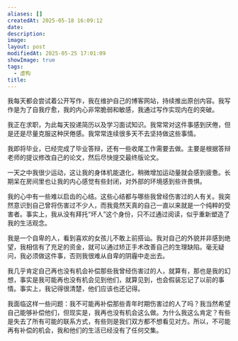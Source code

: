 ```yaml
---
aliases: []
createdAt: 2025-05-18 16:09:12
date: 
description: 
image: 
layout: post
modifiedAt: 2025-05-25 17:01:09
showImage: true
tags:
  - 虚构
title: 
---
```


我每天都会尝试着公开写作，我在维护自己的博客网站，持续推出原创内容。我写作是为了自我疗愈，我的内心非常脆弱和敏感，我通过写作实现内在的突破。

我正在求职，为此每天投递简历以及学习面试知识。我常常对这件事感到厌倦，但是还是尽量克服这种厌倦感。我常常连续很多天不去坚持做这些事情。

我即将毕业，已经完成了毕业答辩，还有一些收尾工作需要去做。主要是根据答辩老师的提议修改自己的论文，然后尽快提交最终版论文。

一天之中我很少运动，这让我的身体机能退化，稍微增加运动量就会感到疲惫。长期呆在房间里也让我的内心感觉有些封闭，对外部的环境感到些许畏惧。

我的心中有一些难以启齿的心结。这些心结都与哪些我曾经伤害过的人有关。我突然意识到自己曾将伤害过不少人，而我竟然天真的自己一直以来就是一个纯粹的受害者。事实上，我从没有拜托“坏人”这个身份，只不过通过阅读，似乎重新塑造了我的生活观念。

我是一个自卑的人，看到喜欢的女孩儿不敢上前搭讪。我对自己的外貌并非感到绝望，我相信有了充足的资金，就可以通过矫正手术改善自己的生理缺陷。毫无疑问，我必须做这件事，否则我很难从自卑的阴霾中走出去。

我几乎肯定自己再也没有机会补偿那些我曾经伤害过的人，就算有，那也是我的幻想，事实是我可能再也没有机会见到他们，就算见到，也会假装忘记了以前的事情。事实上，我记得很清楚，他们应该也还记得。

我面临这样一些问题：我不可能再补偿那些青年时期伤害过的人了吗？我当然希望自己能够补偿他们，但现实是，我再也没有机会这么做。为什么我这么肯定？有些是失去了所有可能的联系方式，有些则是我们双方都不想看见对方。所以，不可能再有补偿的机会，我和他们的生活已经没有了任何交集。
